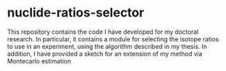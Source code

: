 # nuclide-ratios-selector

This repository contains the code I have developed for my doctoral research. In particular, it contains a module for selecting the isotope ratios to use in an experiment, using the algorithm described in my thesis. In addition, I have provided a sketch for an extension of my method via Montecarlo estimation

